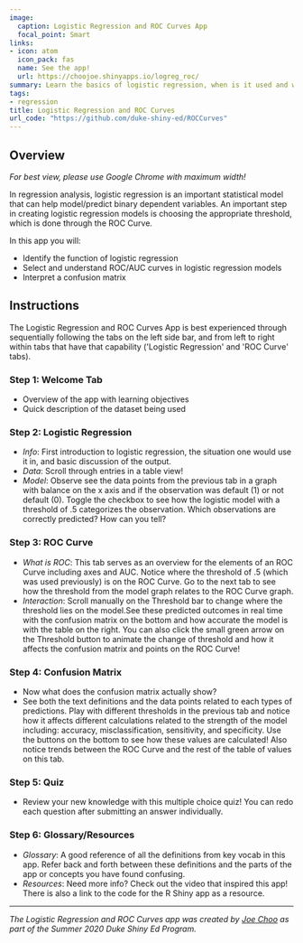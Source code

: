 ```yaml
---
image:
  caption: Logistic Regression and ROC Curves App
  focal_point: Smart
links:
- icon: atom
  icon_pack: fas
  name: See the app!
  url: https://choojoe.shinyapps.io/logreg_roc/
summary: Learn the basics of logistic regression, when is it used and what does the model look like. Explore the effects of changing the threshold on the Confusion Matrix and ROC Curves in context of logistic regression.
tags:
- regression
title: Logistic Regression and ROC Curves
url_code: "https://github.com/duke-shiny-ed/ROCCurves"
---
```


## Overview

*For best view, please use Google Chrome with maximum width!*

In regression analysis, logistic regression is an important statistical model that can help model/predict binary dependent variables. An important step in creating logistic regression models is choosing the appropriate threshold, which is done through the ROC Curve. 

In this app you will: 

- Identify the function of logistic regression
- Select and understand ROC/AUC curves in logistic regression models
- Interpret a confusion matrix


## Instructions

The Logistic Regression and ROC Curves App is best experienced through sequentially following the tabs on the left side bar, and from left to right within tabs that have that capability ('Logistic Regression' and 'ROC Curve' tabs).

### Step 1: Welcome Tab
  - Overview of the app with learning objectives
  - Quick description of the dataset being used 

### Step 2: Logistic Regression
  - *Info*: First introduction to logistic regression, the situation one would use it in, and basic discussion of the output. 
  - *Data*: Scroll through entries in a table view!
  - *Model*: Observe see the data points from the previous tab in a graph with balance on the x axis and if the observation was default (1) or not default (0). Toggle the checkbox to see how the logistic model with a threshold of .5 categorizes the observation. Which observations are correctly predicted? How can you tell?
  
### Step 3: ROC Curve
  - *What is ROC*: This tab serves as an overview for the elements of an ROC Curve including axes and AUC. Notice where the threshold of .5 (which was used previously) is on the ROC Curve. Go to the next tab to see how the threshold from the model graph relates to the ROC Curve graph.
  - *Interaction*: Scroll manually on the Threshold bar to change where the threshold lies on the model.See these predicted outcomes in real time with the confusion matrix on the bottom and how accurate the model is with the table on the right. You can also click the small green arrow on the Threshold button to animate the change of threshold and how it affects the confusion matrix and points on the ROC Curve!
  
### Step 4: Confusion Matrix
  - Now what does the confusion matrix actually show?
  - See both the text definitions and the data points related to each types of predictions. Play with different thresholds in the previous tab and notice how it affects different calculations related to the strength of the model including: accuracy, misclassification, sensitivity, and specificity. Use the buttons on the bottom to see how these values are calculated! Also notice trends between the ROC Curve and the rest of the table of values on this tab.
  
### Step 5: Quiz
  - Review your new knowledge with this multiple choice quiz! You can redo each question after submitting an answer individually.
  
### Step 6: Glossary/Resources
  - *Glossary*: A good reference of all the definitions from key vocab in this app. Refer back and forth between these definitions and the parts of the app or concepts you have found confusing.
  - *Resources*: Need more info? Check out the video that inspired this app! There is also a link to the code for the R Shiny app as a resource.
  
---
*The Logistic Regression and ROC Curves app was created by [Joe Choo](https://www.linkedin.com/in/joe-choo/) as part of the Summer 2020 Duke Shiny Ed Program.*

  